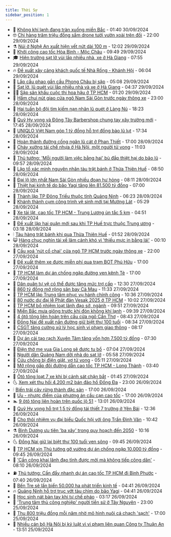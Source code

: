 ```yaml
---
title: Thời Sự
sidebar_position: 1
---
```


<!-- vnexpress-thoi-su:START -->
- 🦒 [Không khí lạnh đang tràn xuống miền Bắc](https://vnexpress.net/khong-khi-lanh-dang-tran-xuong-mien-bac-4798368.html) - 01:40 30/09/2024
- 🤓 [Chi hàng trăm triệu đồng sắm drone tưới vườn xoài trên đồi](https://vnexpress.net/chi-hang-tram-trieu-dong-sam-drone-tuoi-vuon-xoai-tren-doi-4797050.html) - 22:00 29/09/2024
- ⚗️ [Núi ở Nghệ An xuất hiện vết nứt dài 100 m](https://vnexpress.net/nui-o-nghe-an-xuat-hien-vet-nut-dai-100-m-4798278.html) - 12:02 29/09/2024
- 🌊 [Khởi công cao tốc Hòa Bình - Mộc Châu](https://vnexpress.net/khoi-cong-cao-toc-hoa-binh-moc-chau-4798248.html) - 09:49 29/09/2024
- 🎓 [Hiện trường sạt lở vùi lấp nhiều nhà, xe ở Hà Giang](https://vnexpress.net/hien-truong-sat-lo-vui-lap-nhieu-nha-xe-o-ha-giang-4798232.html) - 07:55 29/09/2024
- 🔥 [Đề xuất xây cảng khách quốc tế Nhà Rồng - Khánh Hội](https://vnexpress.net/de-xuat-xay-cang-khach-quoc-te-nha-rong-khanh-hoi-4798223.html) - 06:04 29/09/2024
- 🦏 [Lắp cầu phao gần cầu Phong Châu bị sập](https://vnexpress.net/lap-cau-phao-gan-cau-phong-chau-bi-sap-4798189.html) - 05:08 29/09/2024
- 👺 [Sạt lở, lũ quét vùi lấp nhiều nhà và xe ở Hà Giang](https://vnexpress.net/sat-lo-lu-quet-vui-lap-nhieu-nha-va-xe-o-ha-giang-4798213.html) - 04:37 29/09/2024
- 🧑‍🏫 [Sập sân khấu cuộc thi hoa hậu ở TP HCM](https://vnexpress.net/sap-san-khau-cuoc-thi-hoa-hau-o-tp-hcm-4798164.html) - 01:20 29/09/2024
- 🚦 [Hầm chui nút giao cửa ngõ Nam Sài Gòn trước ngày thông xe](https://vnexpress.net/ham-chui-nut-giao-cua-ngo-nam-sai-gon-truoc-ngay-thong-xe-4798047.html) - 23:00 28/09/2024
- 🎉 [Hai tuần bộ đội tìm kiếm nạn nhân lũ quét ở Làng Nủ](https://vnexpress.net/hai-tuan-bo-doi-tim-kiem-nan-nhan-lu-quet-o-lang-nu-4798104.html) - 18:23 28/09/2024
- 🦒 [Quỹ Hy vọng và Đông Tây Barbershop chung tay xây trường mới](https://vnexpress.net/quy-hy-vong-va-dong-tay-barbershop-chung-tay-xay-truong-moi-4796908.html) - 17:45 28/09/2024
- 🤗 [UNIQLO Việt Nam góp 1 tỷ đồng hỗ trợ đồng bào lũ lụt](https://vnexpress.net/uniqlo-viet-nam-gop-1-ty-dong-ho-tro-dong-bao-lu-lut-4797997.html) - 17:34 28/09/2024
- 💼 [Hoàn thành đường cống ngăn lũ cát ở Phan Thiết](https://vnexpress.net/hoan-thanh-duong-cong-ngan-lu-cat-o-phan-thiet-4798023.html) - 17:00 28/09/2024
- 🤩 [Cháy xưởng tái chế nhựa ở Hà Nội, một người tử vong](https://vnexpress.net/chay-xuong-tai-che-nhua-o-ha-noi-mot-nguoi-tu-vong-4798100.html) - 11:03 28/09/2024
- 🤡 [Thủ tướng: &#39;Mỗi người làm việc bằng hai&#39; bù đắp thiệt hại do bão lũ](https://vnexpress.net/thu-tuong-moi-nguoi-lam-viec-bang-hai-bu-dap-thiet-hai-do-bao-lu-4798064.html) - 09:57 28/09/2024
- 💯 [Lập tổ xác minh nguyên nhân tàu trật bánh ở Thừa Thiên Huế](https://vnexpress.net/lap-to-xac-minh-nguyen-nhan-tau-trat-banh-o-thua-thien-hue-4798007.html) - 08:50 28/09/2024
- 👺 [Đại lộ lớn nhất Nam Sài Gòn nhiều đoạn hư hỏng](https://vnexpress.net/dai-lo-lon-nhat-nam-sai-gon-nhieu-doan-hu-hong-4798051.html) - 08:11 28/09/2024
- 🌮 [Thiệt hại kinh tế do bão Yagi tăng lên 81.500 tỷ đồng](https://vnexpress.net/thiet-hai-kinh-te-do-bao-yagi-tang-len-81-500-ty-dong-4798004.html) - 07:00 28/09/2024
- 🥸 [Thành lập TP Đông Triều thuộc tỉnh Quảng Ninh](https://vnexpress.net/thanh-lap-tp-dong-trieu-thuoc-tinh-quang-ninh-4797990.html) - 06:23 28/09/2024
- 🐻 [Khánh thành cụm công trình vệ sinh mới tại Mường Lát](https://vnexpress.net/khanh-thanh-cum-cong-trinh-ve-sinh-moi-tai-muong-lat-4797994.html) - 05:29 28/09/2024
- 👀 [Xe tải lật, cao tốc TP HCM - Trung Lương ùn tắc 5 km](https://vnexpress.net/xe-tai-lat-cao-toc-tp-hcm-trung-luong-un-tac-5-km-4798020.html) - 04:51 28/09/2024
- 🤔 [Đề xuất lập hai quận mới sau khi TP Huế trực thuộc Trung ương](https://vnexpress.net/de-xuat-lap-hai-quan-moi-sau-khi-tp-hue-truc-thuoc-trung-uong-4797954.html) - 03:18 28/09/2024
- 🕯 [Tàu hàng trật bánh khi qua Thừa Thiên Huế](https://vnexpress.net/tau-hang-trat-banh-khi-qua-thua-thien-hue-4797957.html) - 01:52 28/09/2024
- 😺 [Hàng chục nghìn tài xế lâm cảnh khó vì &#39;thiếu mực in bằng lái&#39;](https://vnexpress.net/hang-chuc-nghin-tai-xe-lam-canh-kho-vi-thieu-muc-in-bang-lai-4797798.html) - 00:10 28/09/2024
- 🦆 [Cầu xoá &#39;nút cổ chai&#39; cửa ngõ TP HCM trước ngày thông xe](https://vnexpress.net/cau-xoa-nut-co-chai-cua-ngo-tp-hcm-truoc-ngay-thong-xe-4797833.html) - 22:00 27/09/2024
- 🧰 [Đề xuất thêm xe được miễn phí qua trạm BOT Phú Hữu](https://vnexpress.net/de-xuat-them-xe-duoc-mien-phi-qua-tram-bot-phu-huu-4797877.html) - 17:00 27/09/2024
- 🦍 [TP HCM làm dự án chống ngập đường ven kênh Tẻ](https://vnexpress.net/tp-hcm-lam-du-an-chong-ngap-duong-ven-kenh-te-4797840.html) - 17:00 27/09/2024
- 🧰 [Dân quân tự vệ có thể được tăng mức trợ cấp](https://vnexpress.net/dan-quan-tu-ve-co-the-duoc-tang-muc-tro-cap-4797841.html) - 12:30 27/09/2024
- 💃 [860 tỷ đồng mở rộng sân bay Cà Mau](https://vnexpress.net/860-ty-dong-mo-rong-san-bay-ca-mau-4797846.html) - 11:33 27/09/2024
- 🧰 [TP HCM lập Trung tâm phục vụ hành chính công](https://vnexpress.net/tp-hcm-lap-trung-tam-phuc-vu-hanh-chinh-cong-4797676.html) - 10:36 27/09/2024
- 🚀 [80 nước dự đại lễ Phật đản Vesak 2025 ở TP HCM](https://vnexpress.net/80-nuoc-du-dai-le-phat-dan-vesak-2025-o-tp-hcm-4797829.html) - 10:02 27/09/2024
- 🎊 [TP HCM bổ nhiệm loạt lãnh đạo sở, ngành](https://vnexpress.net/tp-hcm-bo-nhiem-loat-lanh-dao-so-nganh-4797824.html) - 09:51 27/09/2024
- 🤭 [Miền Bắc mưa giông trước khi đón không khí lạnh](https://vnexpress.net/mien-bac-mua-giong-truoc-khi-don-khong-khi-lanh-4797803.html) - 09:39 27/09/2024
- 🤗 [4 ôtô tông liên hoàn trên cầu cửa ngõ Cần Thơ](https://vnexpress.net/4-oto-tong-lien-hoan-tren-cau-cua-ngo-can-tho-4797775.html) - 08:43 27/09/2024
- 🌈 [Đồng Nai đề xuất nắn đường giữ biệt thự 100 tuổi](https://vnexpress.net/dong-nai-de-xuat-nan-duong-giu-biet-thu-100-tuoi-4797771.html) - 08:34 27/09/2024
- 🦣 [CSGT tăng cường xử lý học sinh vi phạm giao thông](https://vnexpress.net/csgt-tang-cuong-xu-ly-hoc-sinh-vi-pham-giao-thong-4797706.html) - 08:17 27/09/2024
- 🎡 [Dự án cải tạo rạch Xuyên Tâm tăng vốn hơn 7.500 tỷ đồng](https://vnexpress.net/du-an-cai-tao-rach-xuyen-tam-tang-von-hon-7-500-ty-dong-4797732.html) - 07:30 27/09/2024
- 🦏 [Điện thờ mẹ vua Gia Long sẽ được tu bổ](https://vnexpress.net/dien-tho-me-vua-gia-long-se-duoc-tu-bo-4797708.html) - 07:04 27/09/2024
- 🎊 [Người dân Quảng Nam dời nhà do sạt lở](https://vnexpress.net/nguoi-dan-quang-nam-doi-nha-do-sat-lo-4797669.html) - 05:58 27/09/2024
- 🫶 [Cứu chồng bị điện giật, vợ tử vong](https://vnexpress.net/cuu-chong-bi-dien-giat-vo-tu-vong-4797682.html) - 05:11 27/09/2024
- 🤔 [Mở rộng gấp đôi đường dẫn cao tốc TP HCM - Long Thành](https://vnexpress.net/mo-rong-gap-doi-duong-dan-cao-toc-tp-hcm-long-thanh-4797618.html) - 03:40 27/09/2024
- 🤠 [Ôtô tông loạt 7 xe khi bị cảnh sát chặn bắt](https://vnexpress.net/oto-tong-loat-7-xe-khi-bi-canh-sat-chan-bat-4797568.html) - 01:45 27/09/2024
- 🌜 [Xem xét thu hồi 4.200 m2 bán đảo hồ Đống Đa](https://vnexpress.net/xem-xet-thu-hoi-4-200-m2-ban-dao-ho-dong-da-4797484.html) - 23:00 26/09/2024
- 🕯 [Biến trái cây rừng thành đặc sản](https://vnexpress.net/bien-trai-cay-rung-thanh-dac-san-4796882.html) - 17:00 26/09/2024
- 🤔 [Ưu - nhược điểm của phương án cầu cạn cao tốc](https://vnexpress.net/uu-nhuoc-diem-cua-phuong-an-cau-can-cao-toc-4781698.html) - 17:00 26/09/2024
- 🏊 [9 ôtô tông liên hoàn trên quốc lộ 51](https://vnexpress.net/tai-nan-quoc-lo-51-4797477.html) - 13:01 26/09/2024
- 🌮 [Quỹ Hy vọng hỗ trợ 1,5 tỷ đồng tái thiết 7 trường ở Yên Bái](https://vnexpress.net/quy-hy-vong-ho-tro-1-5-ty-dong-tai-thiet-7-truong-o-yen-bai-4797452.html) - 12:36 26/09/2024
- 🫣 [Cho thôi nhiệm vụ đại biểu Quốc hội với ông Trần Đình Văn](https://vnexpress.net/cho-thoi-nhiem-vu-dai-bieu-quoc-hoi-voi-ong-tran-dinh-van-4797438.html) - 10:42 26/09/2024
- ⚗️ [Bình Dương ưu tiên &#39;ba xây&#39; trong quy hoạch đến 2050](https://vnexpress.net/binh-duong-uu-tien-ba-xay-trong-quy-hoach-den-2050-4797297.html) - 10:16 26/09/2024
- 🌜 [Đồng Nai giữ lại biệt thự 100 tuổi ven sông](https://vnexpress.net/dong-nai-giu-lai-biet-thu-100-tuoi-ven-song-4797399.html) - 09:45 26/09/2024
- 🌁 [TP HCM xin Thủ tướng gỡ vướng dự án chống ngập 10.000 tỷ đồng](https://vnexpress.net/tp-hcm-xin-thu-tuong-go-vuong-du-an-chong-ngap-10-000-ty-dong-4797270.html) - 09:45 26/09/2024
- 🐲 [&#39;Cần công khai lãnh đạo tỉnh được mời mà không tiếp công dân&#39;](https://vnexpress.net/can-cong-khai-lanh-dao-tinh-duoc-moi-ma-khong-tiep-cong-dan-4797274.html) - 08:10 26/09/2024
- ⛽️ [Thủ tướng: Cần đẩy nhanh dự án cao tốc TP HCM đi Bình Phước](https://vnexpress.net/thu-tuong-can-day-nhanh-du-an-cao-toc-tp-hcm-di-binh-phuoc-4797312.html) - 07:40 26/09/2024
- 🗽 [Bến Tre sẽ lấn biển 50.000 ha phát triển kinh tế](https://vnexpress.net/ben-tre-se-lan-bien-50-000-ha-phat-trien-kinh-te-4797260.html) - 04:41 26/09/2024
- 🔥 [Quảng Ninh hỗ trợ trục vớt tàu chìm do bão Yagi](https://vnexpress.net/quang-ninh-ho-tro-truc-vot-tau-chim-do-bao-yagi-4797259.html) - 04:41 26/09/2024
- 💯 [Học sinh nát bàn tay khi tự chế pháo](https://vnexpress.net/hoc-sinh-nat-ban-tay-khi-tu-che-phao-4797141.html) - 03:17 26/09/2024
- 🦆 [&#39;Trung tâm thủ công nghiệp&#39; người tiền sử ở Tây Nguyên](https://vnexpress.net/trung-tam-thu-cong-nghiep-nguoi-tien-su-o-tay-nguyen-4795462.html) - 23:00 25/09/2024
- 🫣 [Thu 800 triệu đồng mỗi năm nhờ mô hình nuôi cá chạch &#39;sạch&#39;](https://vnexpress.net/thu-800-trieu-dong-moi-nam-nho-mo-hinh-nuoi-ca-chach-sach-4790748.html) - 17:00 25/09/2024
- 🤡 [Nhiều cán bộ Hà Nội bị kỷ luật vì vi phạm liên quan Công ty Thuận An](https://vnexpress.net/nhieu-can-bo-ha-noi-bi-ky-luat-vi-vi-pham-lien-quan-cong-ty-thuan-an-4797051.html) - 13:51 25/09/2024<!-- vnexpress-thoi-su:END -->